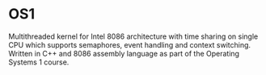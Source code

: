 # OS1

Multithreaded kernel for Intel 8086 architecture with time sharing on single CPU which supports semaphores, event handling and context switching. Written in C++ and 8086 assembly language as part of the Operating Systems 1 course.
